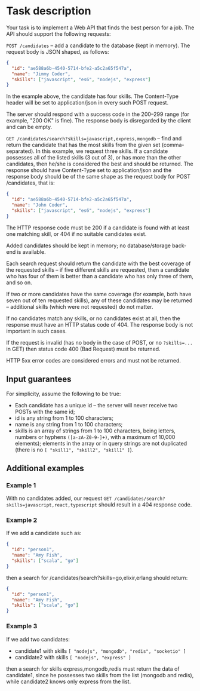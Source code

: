 # Task description

Your task is to implement a Web API that finds the best person for a job. The API should support the following requests:

`POST /candidates` – add a candidate to the database (kept in memory). The request body is JSON shaped, as follows:

```json
{
  "id": "ae588a6b-4540-5714-bfe2-a5c2a65f547a",
  "name": "Jimmy Coder",
  "skills": ["javascript", "es6", "nodejs", "express"]
}
```

In the example above, the candidate has four skills. The Content-Type header will be set to application/json in every such POST request.

The server should respond with a success code in the 200–299 range (for example, "200 OK" is fine). The response body is disregarded by the client and can be empty.

`GET /candidates/search?skills=javascript,express,mongodb` – find and return the candidate that has the most skills from the given set (comma-separated). In this example, we request three skills. If a candidate possesses all of the listed skills (3 out of 3), or has more than the other candidates, then he/she is considered the best and should be returned. The response should have Content-Type set to application/json and the response body should be of the same shape as the request body for POST /candidates, that is:

```json
{
  "id": "ae588a6b-4540-5714-bfe2-a5c2a65f547a",
  "name": "John Coder",
  "skills": ["javascript", "es6", "nodejs", "express"]
}
```

The HTTP response code must be 200 if a candidate is found with at least one matching skill, or 404 if no suitable candidates exist.

Added candidates should be kept in memory; no database/storage back-end is available.

Each search request should return the candidate with the best coverage of the requested skills – if five different skills are requested, then a candidate who has four of them is better than a candidate who has only three of them, and so on.

If two or more candidates have the same coverage (for example, both have seven out of ten requested skills), any of these candidates may be returned – additional skills (which were not requested) do not matter.

If no candidates match any skills, or no candidates exist at all, then the response must have an HTTP status code of 404. The response body is not important in such cases.

If the request is invalid (has no body in the case of POST, or no `?skills=...` in GET) then status code 400 (Bad Request) must be returned.

HTTP 5xx error codes are considered errors and must not be returned.

## Input guarantees

For simplicity, assume the following to be true:

- Each candidate has a unique id – the server will never receive two POSTs with the same id;
- id is any string from 1 to 100 characters;
- name is any string from 1 to 100 characters;
- skills is an array of strings from 1 to 100 characters, being letters, numbers or hyphens `([a-zA-Z0-9-]+)`, with a maximum of 10,000 elements); elements in the array or in query strings are not duplicated (there is no `[ "skill1", "skill2", "skill1" ]`).

## Additional examples

### Example 1

With no candidates added, our request `GET /candidates/search?skills=javascript,react,typescript` should result in a 404 response code.

### Example 2

If we add a candidate such as:

```json
{
  "id": "person1",
  "name": "Amy Fish",
  "skills": ["scala", "go"]
}
```

then a search for /candidates/search?skills=go,elixir,erlang should return:

```json
{
  "id": "person1",
  "name": "Amy Fish",
  "skills": ["scala", "go"]
}
```

### Example 3

If we add two candidates:

- candidate1 with skills `[ "nodejs", "mongodb", "redis", "socketio" ]`
- candidate2 with skills `[ "nodejs", "express" ]`

then a search for skills express,mongodb,redis must return the data of candidate1, since he possesses two skills from the list (mongodb and redis), while candidate2 knows only express from the list.